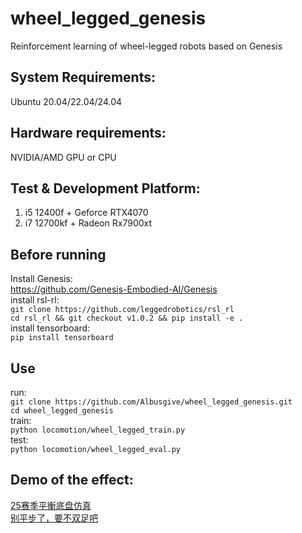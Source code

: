 # wheel_legged_genesis
Reinforcement learning of wheel-legged robots based on Genesis  
## System Requirements:  
Ubuntu 20.04/22.04/24.04  
## Hardware requirements:  
NVIDIA/AMD GPU or CPU  
## Test & Development Platform:  
1. i5 12400f +  Geforce RTX4070  
2. i7 12700kf + Radeon Rx7900xt
## Before running
Install Genesis:  
<https://github.com/Genesis-Embodied-AI/Genesis>  
install rsl-rl:    
`git clone https://github.com/leggedrobotics/rsl_rl`  
`cd rsl_rl && git checkout v1.0.2 && pip install -e .`  
install tensorboard:    
`pip install tensorboard`
## Use
run:  
`git clone https://github.com/Albusgive/wheel_legged_genesis.git`  
`cd wheel_legged_genesis`  
train:  
`python locomotion/wheel_legged_train.py`  
test:  
`python locomotion/wheel_legged_eval.py`  
## Demo of the effect:    
[25赛季平衡底盘仿真](https://www.bilibili.com/video/BV1DUNHe7EjP/?share_source=copy_web>)  
[别平步了，要不双足吧](https://www.bilibili.com/video/BV1oSN8eUEXw/?share_source=copy_web>)    
